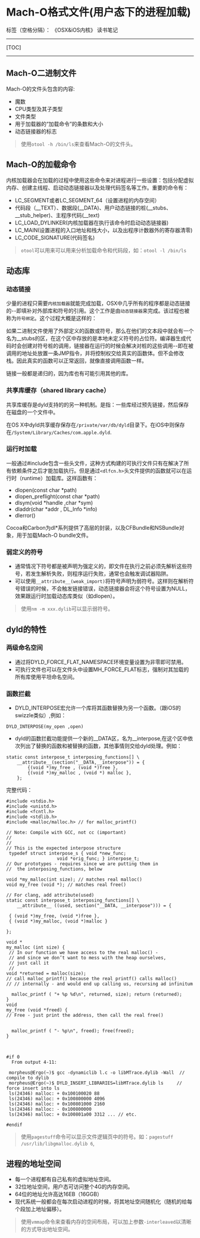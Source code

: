 ﻿# Mach-O格式文件(用户态下的进程加载)

标签（空格分隔）： 《OSX&iOS内核》 读书笔记

---
[TOC]
___

## Mach-O二进制文件
Mach-O的文件头包含的内容:

- 魔数
- CPU类型及其子类型
- 文件类型
- 用于加载器的“加载命令”的条数和大小
- 动态链接器的标志
> 使用`otool -h /bin/ls`来查看Mach-O的文件头。

## Mach-O的加载命令
内核加载器会在加载的过程中使用这些命令来对进程进行一些设置：包括分配虚拟内存、创建主线程、启动动态链接器以及处理代码签名等工作。重要的命令有：

- LC_SEGMENT或者LC_SEGMENT_64（设置进程的内存空间）
 - 代码段（__TEXT）、数据段(__DATA)、用户动态链接的桩(__stubs、__stub_helper)、主程序代码(__text)
- LC_LOAD_DYLINKER(内核加载器在执行该命令时启动动态链接器)
- LC_MAIN(设置进程的入口地址和栈大小，以及出程序计数器外的寄存器清零)
- LC_CODE_SIGNATURE(代码签名)

> `otool`可以用来可以用来分析加载命令和代码段，如：`otool -l /bin/ls`

## 动态库
### 动态链接
少量的进程只需要`内核加载器`就能完成加载，OSX中几乎所有的程序都是动态链接的--即填补对外部库和符号的引用。这个工作是由`动态链接器`来完成。该过程也被称为`符号绑定`。这个过程大概是这样的：
> 
如果二进制文件使用了外部定义的函数或符号，那么在他们的文本段中就会有一个名为__stubs的区，在这个区中存放的是本地未定义符号的占位符。编译器生成代码时会创建对符号桩的调用，链接器在运行的时候会解决对桩的这些调用--即在被调用的地址处放置一条JMP指令，并将控制权交给真实的函数体。但不会修改栈。因此真实的函数可以正常返回，就像直接调用函数一样。

链接一般都是递归的，因为库也有可能引用其他的库。

### 共享库缓存（shared library cache）
共享库缓存是dyld支持的的另一种机制。是指：一些库经过预先链接，然后保存在磁盘的一个文件中。
> 
在OS X中dyld共享缓存保存在`/private/var/db/dyld`目录下。在iOS中则保存在`/System/Library/Caches/com.apple.dyld`.

### 运行时加载
一般通过#include包含一些头文件，这种方式构建的可执行文件只有在解决了所有依赖条件之后才能加载执行。但是通过`<dlfcn.h>`头文件提供的函数就可以在运行时（runtime）加载库。这样函数有：

- dlopen(const char *path)
- dlopen_preflight(const char *path)
- dlsym(void *handle ,char *sym)
- dladdr(char *addr , DL_Info *info)
- dlerror()

Cocoa和Carbon为dl*系列提供了高层的封装，以及CFBundle和NSBundle对象，用于加载Mach-O bundle文件。

### 弱定义的符号
- 通常情况下符号都是被声明为强定义的，即文件在执行之前必须先解析这些符号，若发生解析失败，则程序运行失败，通常也会触发调试器陷阱。
- 可以使用`__attribute__(weak_import)`将符号声明为弱符号。这样则在解析符号错误的时候，不会触发链接错误，动态链接器会将这个符号设置为NULL，效果跟运行时加载动态库类似（如dlopen）。

> 使用`nm -m xxx.dylib`可以显示弱符号。

## dyld的特性
### 两级命名空间
- 通过将DYLD_FORCE_FLAT_NAMESPACE环境变量设置为非零即可禁用。
- 可执行文件也可以在文件头中设置MH_FORCE_FLAT标志，强制对其加载的所有库使用平坦命名空间。

### 函数拦截
- DYLD_INTERPOSE宏允许一个库将其函数替换为另一个函数。（跟iOS的swizzle类似）,例如：
```
DYLD_INTERPOSE(my_open ,open)
```
- dyld的函数拦截功能提供一个新的__DATA区，名为__interpose,在这个区中依次列出了替换的函数和被替换的函数，其他事情则交给dyld处理。例如：
```
static const interpose_t interposing_functions[] \
    __attribute__(section("__DATA,__interpose")) = {
        {(void *)my_free , (void *)free },
        {(void *)my_malloc , (void *) malloc },
    };
```
完整代码：
```
#include <stdio.h>
#include <unistd.h>
#include <fcntl.h>
#include <stdlib.h>
#include <malloc/malloc.h> // for malloc_printf()

// Note: Compile with GCC, not cc (important)
//
//
// This is the expected interpose structure
 typedef struct interpose_s { void *new_func;
			       void *orig_func; } interpose_t;
// Our prototypes - requires since we are putting them in 
//  the interposing_functions, below

void *my_malloc(int size); // matches real malloc()
void my_free (void *); // matches real free()

// For clang, add attribute(used)
static const interpose_t interposing_functions[] \ 
    __attribute__ ((used, section("__DATA, __interpose"))) = {

 { (void *)my_free, (void *)free },
 { (void *)my_malloc, (void *)malloc } 

};

void *
my_malloc (int size) {
 // In our function we have access to the real malloc() -
 // and since we don’t want to mess with the heap ourselves,
 // just call it
 //
void *returned = malloc(size);
// call malloc_printf() because the real printf() calls malloc()
// // internally - and would end up calling us, recursing ad infinitum

  malloc_printf ( "+ %p %d\n", returned, size); return (returned);
}
void
my_free (void *freed) {
// Free - just print the address, then call the real free()


  malloc_printf ( "- %p\n", freed); free(freed);
}



#if 0
  From output 4-11:

 morpheus@Ergo(~)$ gcc -dynamiclib l.c -o libMTrace.dylib -Wall  // compile to dylib
 morpheus@Ergo(~)$ DYLD_INSERT_LIBRARIES=libMTrace.dylib ls     // force insert into ls
 ls(24346) malloc: + 0x100100020 88
 ls(24346) malloc: + 0x100800000 4096
 ls(24346) malloc: + 0x100801000 2160 
 ls(24346) malloc: - 0x100800000 
 ls(24346) malloc: + 0x100801a00 3312 ... // etc.

#endif
```
> 使用`pagestuff`命令可以显示文件逻辑页中的符号。如：`pagestuff /usr/lib/libgmalloc.dylib 6`,

## 进程的地址空间
- 每一个进程都有自己私有的虚拟地址空间。
- 32位地址空间，用户态可访问整个4G的内存空间。
- 64位的地址允许高达16EB（16GGB）
- 现代系统一般都会在每次启动进程的时候，将其地址空间随机化（随机的给每个段加上地址偏移）。
> 使用`vmmap`命令来查看内存的空间布局，可以加上参数`-interleaved`以清晰的方式导出地址空间。















